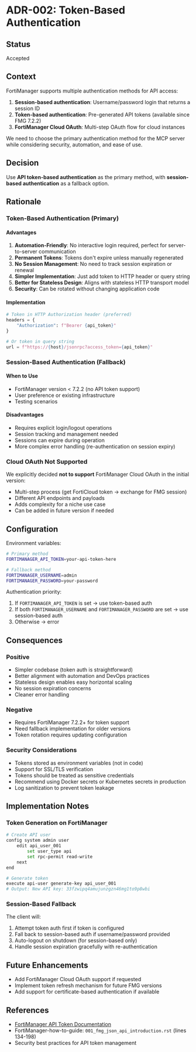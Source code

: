 # ADR-002: Token-Based Authentication

## Status
Accepted

## Context
FortiManager supports multiple authentication methods for API access:
1. **Session-based authentication**: Username/password login that returns a session ID
2. **Token-based authentication**: Pre-generated API tokens (available since FMG 7.2.2)
3. **FortiManager Cloud OAuth**: Multi-step OAuth flow for cloud instances

We need to choose the primary authentication method for the MCP server while considering security, automation, and ease of use.

## Decision
Use **API token-based authentication** as the primary method, with **session-based authentication** as a fallback option.

## Rationale

### Token-Based Authentication (Primary)

#### Advantages
1. **Automation-Friendly**: No interactive login required, perfect for server-to-server communication
2. **Permanent Tokens**: Tokens don't expire unless manually regenerated
3. **No Session Management**: No need to track session expiration or renewal
4. **Simpler Implementation**: Just add token to HTTP header or query string
5. **Better for Stateless Design**: Aligns with stateless HTTP transport model
6. **Security**: Can be rotated without changing application code

#### Implementation
```python
# Token in HTTP Authorization header (preferred)
headers = {
    "Authorization": f"Bearer {api_token}"
}

# Or token in query string
url = f"https://{host}/jsonrpc?access_token={api_token}"
```

### Session-Based Authentication (Fallback)

#### When to Use
- FortiManager version < 7.2.2 (no API token support)
- User preference or existing infrastructure
- Testing scenarios

#### Disadvantages
- Requires explicit login/logout operations
- Session tracking and management needed
- Sessions can expire during operation
- More complex error handling (re-authentication on session expiry)

### Cloud OAuth Not Supported
We explicitly decided **not to support** FortiManager Cloud OAuth in the initial version:
- Multi-step process (get FortiCloud token → exchange for FMG session)
- Different API endpoints and payloads
- Adds complexity for a niche use case
- Can be added in future version if needed

## Configuration

Environment variables:
```bash
# Primary method
FORTIMANAGER_API_TOKEN=your-api-token-here

# Fallback method
FORTIMANAGER_USERNAME=admin
FORTIMANAGER_PASSWORD=your-password
```

Authentication priority:
1. If `FORTIMANAGER_API_TOKEN` is set → use token-based auth
2. If both `FORTIMANAGER_USERNAME` and `FORTIMANAGER_PASSWORD` are set → use session-based auth
3. Otherwise → error

## Consequences

### Positive
- Simpler codebase (token auth is straightforward)
- Better alignment with automation and DevOps practices
- Stateless design enables easy horizontal scaling
- No session expiration concerns
- Cleaner error handling

### Negative
- Requires FortiManager 7.2.2+ for token support
- Need fallback implementation for older versions
- Token rotation requires updating configuration

### Security Considerations
- Tokens stored as environment variables (not in code)
- Support for SSL/TLS verification
- Tokens should be treated as sensitive credentials
- Recommend using Docker secrets or Kubernetes secrets in production
- Log sanitization to prevent token leakage

## Implementation Notes

### Token Generation on FortiManager
```bash
# Create API user
config system admin user
    edit api_user_001
        set user_type api
        set rpc-permit read-write
    next
end

# Generate token
execute api-user generate-key api_user_001
# Output: New API key: 33fzwipq4amujunzgzn46mg1to9p8wbi
```

### Session-Based Fallback
The client will:
1. Attempt token auth first if token is configured
2. Fall back to session-based auth if username/password provided
3. Auto-logout on shutdown (for session-based only)
4. Handle session expiration gracefully with re-authentication

## Future Enhancements
- Add FortiManager Cloud OAuth support if requested
- Implement token refresh mechanism for future FMG versions
- Add support for certificate-based authentication if available

## References
- [FortiManager API Token Documentation](https://docs.fortinet.com/document/fortimanager/7.2.0/new-features/047777/fortimanager-supports-authentication-token-for-api-administrators-7-2-2)
- FortiManager-how-to-guide: `001_fmg_json_api_introduction.rst` (lines 134-198)
- Security best practices for API token management

